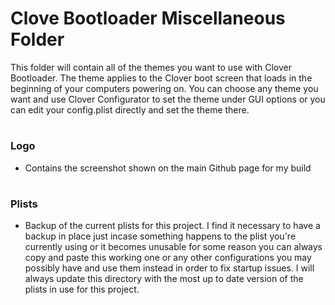 # Clove Bootloader Miscellaneous Folder

This folder will contain all of the themes you want to use with Clover Bootloader. The theme applies to the Clover boot screen that loads in the beginning of your computers powering on. You can choose any theme you want and use Clover Configurator to set the theme under GUI options or you can edit your config.plist directly and set the theme there.

#

### Logo

- Contains the screenshot shown on the main Github page for my build

#

### Plists

- Backup of the current plists for this project. I find it necessary to have a backup in place just incase something happens to the plist you're currently using or it becomes unusable for some reason you can always copy and paste this working one or any other configurations you may possibly have and use them instead in order to fix startup issues. I will always update this directory with the most up to date version of the plists in use for this project.



